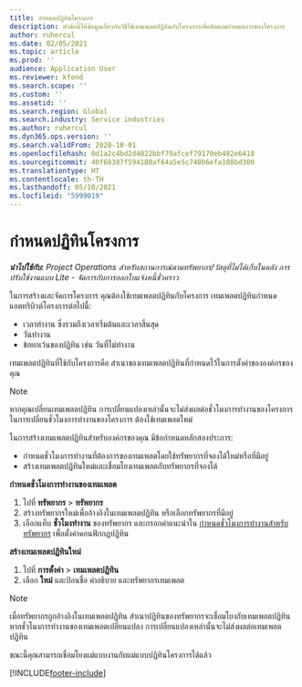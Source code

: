 ```yaml
---
title: กำหนดปฏิทินโครงการ
description: หัวข้อนี้ให้ข้อมูลเกี่ยวกับวิธีใช้เทมเพลตปฏิทินกับโครงการเพื่อติดตามกำหนดการของโครงการ
author: ruhercul
ms.date: 02/05/2021
ms.topic: article
ms.prod: ''
audience: Application User
ms.reviewer: kfend
ms.search.scope: ''
ms.custom: ''
ms.assetid: ''
ms.search.region: Global
ms.search.industry: Service industries
ms.author: ruhercul
ms.dyn365.ops.version: ''
ms.search.validFrom: 2020-10-01
ms.openlocfilehash: 0d1a2c4bd2d4022bbf79afcef79170eb482e6418
ms.sourcegitcommit: 40f68387f594180af64a5e5c748b6efa188bd300
ms.translationtype: HT
ms.contentlocale: th-TH
ms.lasthandoff: 05/10/2021
ms.locfileid: "5999019"
---
```

# <a name="define-project-calendars"></a>กำหนดปฏิทินโครงการ

_**นำไปใช้กับ:** Project Operations สำหรับสถานการณ์ตามทรัพยากร/วัสดุที่ไม่ได้เก็บในคลัง การปรับใช้งานแบบ Lite - จัดการกับการออกใบแจ้งหนี้ชั่วคราว_

ในการสร้างและจัดการโครงการ คุณต้องใช้เทมเพลตปฏิทินกับโครงการ เทมเพลตปฏิทินกำหนดแอตทริบิวต์โครงการต่อไปนี้:

- เวลาทำงาน ซึ่งรวมถึงเวลาเริ่มต้นและเวลาสิ้นสุด
- วันทำงาน
- ข้อยกเว้นของปฏิทิน เช่น วันที่ไม่ทำงาน

เทมเพลตปฏิทินที่ใช้กับโครงการคือ สำเนาของเทมเพลตปฏิทินที่กำหนดไว้ในการตั้งค่าขององค์กรของคุณ

> [!NOTE]
> หากคุณเปลี่ยนเทมเพลตปฏิทิน การเปลี่ยนแปลงเหล่านั้นจะไม่ส่งผลต่อชั่วโมงการทำงานของโครงการ ในการเปลี่ยนชั่วโมงการทำงานของโครงการ ต้องใช้เทมเพลตใหม่

ในการสร้างเทมเพลตปฏิทินสำหรับองค์กรของคุณ มีข้อกำหนดหลักสองประการ:

- กำหนดชั่วโมงการทำงานที่ต้องการของเทมเพลตโดยใช้ทรัพยากรที่จองได้ใหม่หรือที่มีอยู่
- สร้างเทมเพลตปฏิทินใหม่และเชื่อมโยงเทมเพลตกับทรัพยากรที่จองได้

**กำหนดชั่วโมงการทำงานของเทมเพลต**

1. ไปที่ **ทรัพยากร** \> **ทรัพยากร**
2. สร้างทรัพยากรใหม่เพื่ออ้างอิงในเทมเพลตปฏิทิน หรือเลือกทรัพยากรที่มีอยู่
3. เลือกแท็บ **ชั่วโมงทำงาน** ของทรัพยากร และกรอกคำแนะนำใน [กำหนดชั่วโมงการทำงานสำหรับทรัพยากร](/dynamics365/field-service/set-work-hours-resource.md) เพื่อตั้งค่าคอนฟิกกฎปฏิทิน

**สร้างเทมเพลตปฏิทินใหม่**

1. ไปที่ **การตั้งค่า** \> **เทมเพลตปฏิทิน**
2. เลือก **ใหม่** และป้อนชื่อ คำอธิบาย และทรัพยากรเทมเพลต

> [!NOTE]
> เมื่อทรัพยากรถูกอ้างอิงในเทมเพลตปฏิทิน สำเนาปฏิทินของทรัพยากรจะเชื่อมโยงกับเทมเพลตปฏิทิน หากชั่วโมงการทำงานของเทมเพลตเปลี่ยนแปลง การเปลี่ยนแปลงเหล่านั้นจะไม่ส่งผลต่อเทมเพลตปฏิทิน

ขณะนี้คุณสามารถเชื่อมโยงแม่แบบงานกับแม่แบบปฏิทินโครงการได้แล้ว


[!INCLUDE[footer-include](../includes/footer-banner.md)]

